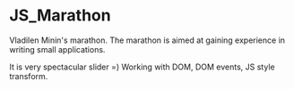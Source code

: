 # JS_Marathon
Vladilen Minin's marathon. The marathon is aimed at gaining experience in writing small applications.


It is very spectacular slider =)
Working with DOM, DOM events, JS style transform.


